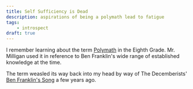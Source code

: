 ```yaml
---
title: Self Sufficiency is Dead
description: aspirations of being a polymath lead to fatigue
tags:
    - introspect
draft: true
---
```


I remember learning about the term [Polymath](https://en.wikipedia.org/wiki/Polymath) in the Eighth Grade. Mr. Milligan used it in reference to Ben Franklin's wide range of established knowledge at the time.

The term weasled its way back into my head by way of The Decemberists' [Ben Franklin's Song](https://open.spotify.com/track/0UFSglFdQwaZiPKcRIs2mT?autoplay=true) a few years ago.
